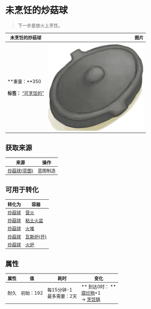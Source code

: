 # 未烹饪的炒菇球  
> 下一步是放火上烹饪。  
  
  未烹饪的炒菇球  |   图片   
 ----  |  ----:   
 **重量：**350<br><br>**标签：**	[“可烹饪的”](tag_Cookable.md)  |  <img decoding="async" src="Sprite/CookingPotClosed.png" href="a.md" style="max-width:300px;max-height:300px;">   
  
## 获取来源  
来源  |  操作  
----  |  ----  
[炒菇球(蓝图)](Bp_FriedPuffballs.md)  |  蓝图制造  
## 可用于转化  
转化为  |  容器  
----  |  ----  
[炒菇球](FriedPuffballs.md)  |  [营火](Campfire.md)  
[炒菇球](FriedPuffballs.md)  |  [粘土火盆](ClayFirePit.md)  
[炒菇球](FriedPuffballs.md)  |  [火堆](Fire.md)  
[炒菇球](FriedPuffballs.md)  |  [瓦斯炉(开)](GasCookerOn.md)  
[炒菇球](FriedPuffballs.md)  |  [火炉](Stove.md)  
## 属性   
属性  |  值  |  耗时  |  变化  
----  |  ----  |  ----  |  ----  
耐久  |  初始：192  |  每15分钟-1<br>最多需要：2天  |  ** 到达0时： **<br>[腐烂物](RottenRemains.md)+1 <br>→ [烹饪锅](CookingPot.md)  
